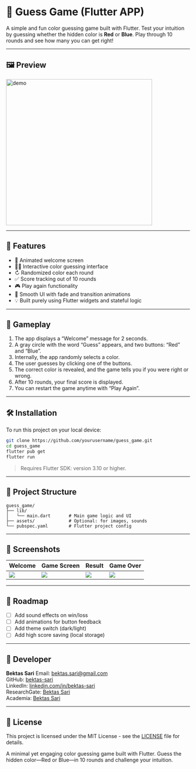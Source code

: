 # 🎯 Guess Game (Flutter APP)

A simple and fun color guessing game built with Flutter.
Test your intuition by guessing whether the hidden color is **Red** or **Blue**.
Play through 10 rounds and see how many you can get right!

---

## 🖼️ Preview

<img src="https://github.com/yourusername/guess_game/assets/demo.gif" alt="demo" width="400"/>

---

## 📱 Features

* 🎉 Animated welcome screen
* 🔵🔴 Interactive color guessing interface
* ↻ Randomized color each round
* ✅ Score tracking out of 10 rounds
* 🎮 Play again functionality
* 🎨 Smooth UI with fade and transition animations
* 💡 Built purely using Flutter widgets and stateful logic

---

## 🧪 Gameplay

1. The app displays a “Welcome” message for 2 seconds.
2. A gray circle with the word “Guess” appears, and two buttons: “Red” and “Blue”.
3. Internally, the app randomly selects a color.
4. The user guesses by clicking one of the buttons.
5. The correct color is revealed, and the game tells you if you were right or wrong.
6. After 10 rounds, your final score is displayed.
7. You can restart the game anytime with “Play Again”.

---

## 🛠️ Installation

To run this project on your local device:

```bash
git clone https://github.com/yourusername/guess_game.git
cd guess_game
flutter pub get
flutter run
```

> Requires Flutter SDK: version 3.10 or higher.

---

## 📂 Project Structure

```
guess_game/
├── lib/
│   └── main.dart       # Main game logic and UI
├── assets/             # Optional: for images, sounds
└── pubspec.yaml        # Flutter project config
```

---

## 📸 Screenshots

| Welcome                         | Game Screen                  | Result                          | Game Over                    |
| ------------------------------- | ---------------------------- | ------------------------------- | ---------------------------- |
| ![](assets/screens/welcome.png) | ![](assets/screens/game.png) | ![](assets/screens/correct.png) | ![](assets/screens/over.png) |

---

## 🚀 Roadmap

* [ ] Add sound effects on win/loss
* [ ] Add animations for button feedback
* [ ] Add theme switch (dark/light)
* [ ] Add high score saving (local storage)

---

## 👤 Developer

**Bektas Sari**
Email: [bektas.sari@gmail.com](mailto:bektas.sari@gmail.com)  <br>
GitHub: [bektas-sari](https://github.com/bektas-sari) <br>
LinkedIn: [linkedin.com/in/bektas-sari](https://www.linkedin.com/in/bektas-sari) <br>
ResearchGate: [Bektas Sari](https://www.researchgate.net/profile/Bektas-Sari-3) <br>
Academia: [Bektas Sari](https://independent.academia.edu/bektassari) <br>

---

## 📄 License

This project is licensed under the MIT License - see the [LICENSE](LICENSE) file for details.



A minimal yet engaging color guessing game built with Flutter. Guess the hidden color—Red or Blue—in 10 rounds and challenge your intuition.
